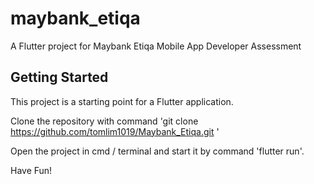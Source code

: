 # maybank_etiqa

A Flutter project for Maybank Etiqa Mobile App Developer Assessment

## Getting Started

This project is a starting point for a Flutter application.

Clone the repository with command 'git clone https://github.com/tomlim1019/Maybank_Etiqa.git '

Open the project in cmd / terminal and start it by command 'flutter run'.

Have Fun!
